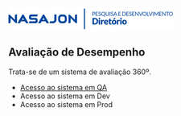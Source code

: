 ![](../../img/logo_diretorio.png "Logo da equipe Diretório")
## Avaliação de Desempenho

Trata-se de um sistema de avaliação 360º.

- [Acesso ao sistema em QA](https://avaliacaodesempenho.nasajonsistemas.com.br/)
- Acesso ao sistema em Dev
- Acesso ao sistema em Prod